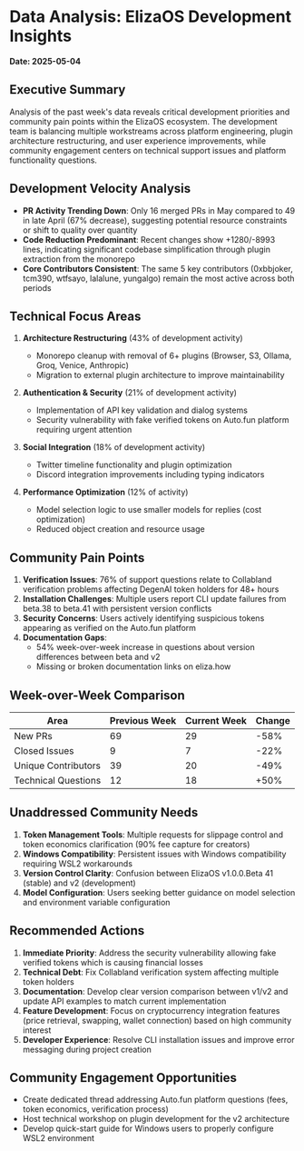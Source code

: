 # Data Analysis: ElizaOS Development Insights
**Date: 2025-05-04**

## Executive Summary
Analysis of the past week's data reveals critical development priorities and community pain points within the ElizaOS ecosystem. The development team is balancing multiple workstreams across platform engineering, plugin architecture restructuring, and user experience improvements, while community engagement centers on technical support issues and platform functionality questions.

## Development Velocity Analysis
- **PR Activity Trending Down**: Only 16 merged PRs in May compared to 49 in late April (67% decrease), suggesting potential resource constraints or shift to quality over quantity
- **Code Reduction Predominant**: Recent changes show +1280/-8993 lines, indicating significant codebase simplification through plugin extraction from the monorepo
- **Core Contributors Consistent**: The same 5 key contributors (0xbbjoker, tcm390, wtfsayo, lalalune, yungalgo) remain the most active across both periods

## Technical Focus Areas
1. **Architecture Restructuring** (43% of development activity)
   - Monorepo cleanup with removal of 6+ plugins (Browser, S3, Ollama, Groq, Venice, Anthropic)
   - Migration to external plugin architecture to improve maintainability

2. **Authentication & Security** (21% of development activity)
   - Implementation of API key validation and dialog systems
   - Security vulnerability with fake verified tokens on Auto.fun platform requiring urgent attention

3. **Social Integration** (18% of development activity)
   - Twitter timeline functionality and plugin optimization
   - Discord integration improvements including typing indicators

4. **Performance Optimization** (12% of activity)
   - Model selection logic to use smaller models for replies (cost optimization)
   - Reduced object creation and resource usage

## Community Pain Points
1. **Verification Issues**: 76% of support questions relate to Collabland verification problems affecting DegenAI token holders for 48+ hours
2. **Installation Challenges**: Multiple users report CLI update failures from beta.38 to beta.41 with persistent version conflicts
3. **Security Concerns**: Users actively identifying suspicious tokens appearing as verified on the Auto.fun platform
4. **Documentation Gaps**: 
   - 54% week-over-week increase in questions about version differences between beta and v2
   - Missing or broken documentation links on eliza.how

## Week-over-Week Comparison
| Area | Previous Week | Current Week | Change |
|------|---------------|--------------|--------|
| New PRs | 69 | 29 | -58% |
| Closed Issues | 9 | 7 | -22% |
| Unique Contributors | 39 | 20 | -49% |
| Technical Questions | 12 | 18 | +50% |

## Unaddressed Community Needs
1. **Token Management Tools**: Multiple requests for slippage control and token economics clarification (90% fee capture for creators)
2. **Windows Compatibility**: Persistent issues with Windows compatibility requiring WSL2 workarounds
3. **Version Control Clarity**: Confusion between ElizaOS v1.0.0.Beta 41 (stable) and v2 (development)
4. **Model Configuration**: Users seeking better guidance on model selection and environment variable configuration

## Recommended Actions
1. **Immediate Priority**: Address the security vulnerability allowing fake verified tokens which is causing financial losses
2. **Technical Debt**: Fix Collabland verification system affecting multiple token holders
3. **Documentation**: Develop clear version comparison between v1/v2 and update API examples to match current implementation
4. **Feature Development**: Focus on cryptocurrency integration features (price retrieval, swapping, wallet connection) based on high community interest
5. **Developer Experience**: Resolve CLI installation issues and improve error messaging during project creation

## Community Engagement Opportunities
- Create dedicated thread addressing Auto.fun platform questions (fees, token economics, verification process)
- Host technical workshop on plugin development for the v2 architecture
- Develop quick-start guide for Windows users to properly configure WSL2 environment
